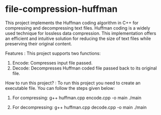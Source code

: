 # file-compression-huffman
This project implements the Huffman coding algorithm in C++ for compressing and decompressing text files. Huffman coding is a widely used technique for lossless data compression. This implementation offers an efficient and intuitive solution for reducing the size of text files while preserving their original content.

Features : 
This project supports two functions:
1) Encode: Compresses input file passed.
2) Decode: Decompresses Huffman coded file passed back to its original file.

How to run this project? :
To run this project you need to create an executable file. You can follow the steps given below:
1) For compressing:  g++ huffman.cpp encode.cpp -o main
                     ./main

2) For decompressing: g++ huffman.cpp decode.cpp -o main
                      ./main
   
   
